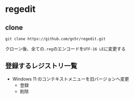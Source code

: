 # regedit

## clone

`git clone https://github.com/gn5r/regedit.git`

クローン後、全ての`.reg`のエンコードを`UTF-16 LE`に変更する

## 登録するレジストリ一覧

- Windows 11 のコンテキストメニューを旧バージョンへ変更
  - 登録
  - 削除
